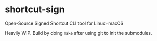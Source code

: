 # shortcut-sign
 Open-Source Signed Shortcut CLI tool for Linux+macOS

Heavily WIP. Build by doing `make` after using git to init the submodules.